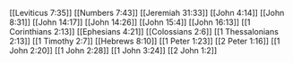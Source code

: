 [[Leviticus 7:35]]
[[Numbers 7:43]]
[[Jeremiah 31:33]]
[[John 4:14]]
[[John 8:31]]
[[John 14:17]]
[[John 14:26]]
[[John 15:4]]
[[John 16:13]]
[[1 Corinthians 2:13]]
[[Ephesians 4:21]]
[[Colossians 2:6]]
[[1 Thessalonians 2:13]]
[[1 Timothy 2:7]]
[[Hebrews 8:10]]
[[1 Peter 1:23]]
[[2 Peter 1:16]]
[[1 John 2:20]]
[[1 John 2:28]]
[[1 John 3:24]]
[[2 John 1:2]]
